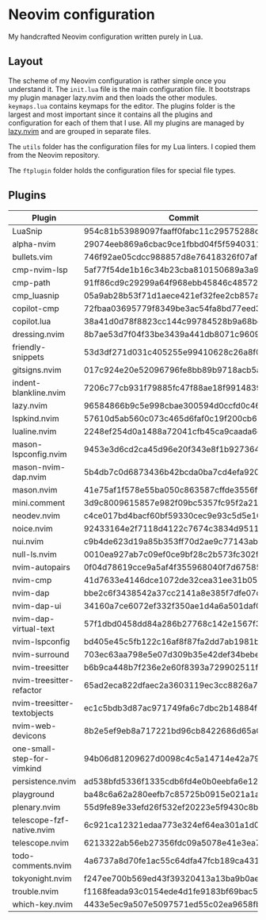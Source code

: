 # Neovim configuration

My handcrafted Neovim configuration written purely in Lua.

## Layout

The scheme of my Neovim configuration is rather simple once you understand it.
The `init.lua` file is the main configuration file. It bootstraps my plugin
manager lazy.nvim and then loads the other modules. `keymaps.lua` contains
keymaps for the editor. The plugins folder is the largest and most important
since it contains all the plugins and configuration for each of them that I use.
All my plugins are managed by [lazy.nvim](https://github.com/folke/lazy.nvim)
and are grouped in separate files.

The `utils` folder has the configuration files for my Lua linters. I copied them
from the Neovim repository.

The `ftplugin` folder holds the configuration files for special file types.

## Plugins

<!--plugin start-->

| Plugin                      | Commit                                   |
| --------------------------- | ---------------------------------------- |
| LuaSnip                     | 954c81b53989097faaff0fabc11c29575288c3e1 |
| alpha-nvim                  | 29074eeb869a6cbac9ce1fbbd04f5f5940311b32 |
| bullets.vim                 | 746f92ae05cdcc988857d8e76418326f07af9494 |
| cmp-nvim-lsp                | 5af77f54de1b16c34b23cba810150689a3a90312 |
| cmp-path                    | 91ff86cd9c29299a64f968ebb45846c485725f23 |
| cmp_luasnip                 | 05a9ab28b53f71d1aece421ef32fee2cb857a843 |
| copilot-cmp                 | 72fbaa03695779f8349be3ac54fa8bd77eed3ee3 |
| copilot.lua                 | 38a41d0d78f8823cc144c99784528b9a68bdd608 |
| dressing.nvim               | 8b7ae53d7f04f33be3439a441db8071c96092d19 |
| friendly-snippets           | 53d3df271d031c405255e99410628c26a8f0d2b0 |
| gitsigns.nvim               | 017c924e20e52096796fe8bb89b9718acb5a067c |
| indent-blankline.nvim       | 7206c77cb931f79885fc47f88ae18f99148392eb |
| lazy.nvim                   | 96584866b9c5e998cbae300594d0ccfd0c464627 |
| lspkind.nvim                | 57610d5ab560c073c465d6faf0c19f200cb67e6e |
| lualine.nvim                | 2248ef254d0a1488a72041cfb45ca9caada6d994 |
| mason-lspconfig.nvim        | 9453e3d6cd2ca45d96e20f343e8f1b927364b630 |
| mason-nvim-dap.nvim         | 5b4db7c0d6873436b42bcda0ba7cd4efa9206745 |
| mason.nvim                  | 41e75af1f578e55ba050c863587cffde3556ffa6 |
| mini.comment                | 3d9c8009615857e982f09bc5357fc95f2a2175f3 |
| neodev.nvim                 | c4ce017bd4bacf60bf59330cec9e93c5d5e104a6 |
| noice.nvim                  | 92433164e2f7118d4122c7674c3834d9511722ba |
| nui.nvim                    | c9b4de623d19a85b353ff70d2ae9c77143abe69c |
| null-ls.nvim                | 0010ea927ab7c09ef0ce9bf28c2b573fc302f5a7 |
| nvim-autopairs              | 0f04d78619cce9a5af4f355968040f7d675854a1 |
| nvim-cmp                    | 41d7633e4146dce1072de32cea31ee31b056a131 |
| nvim-dap                    | bbe2c6f3438542a37cc2141a8e385f7dfe07d87d |
| nvim-dap-ui                 | 34160a7ce6072ef332f350ae1d4a6a501daf0159 |
| nvim-dap-virtual-text       | 57f1dbd0458dd84a286b27768c142e1567f3ce3b |
| nvim-lspconfig              | bd405e45c5fb122c16af8f87fa2dd7ab1981b243 |
| nvim-surround               | 703ec63aa798e5e07d309b35e42def34bebe0174 |
| nvim-treesitter             | b6b9ca448b7f236e2e60f8393a729902511f9db9 |
| nvim-treesitter-refactor    | 65ad2eca822dfaec2a3603119ec3cc8826a7859e |
| nvim-treesitter-textobjects | ec1c5bdb3d87ac971749fa6c7dbc2b14884f1f6a |
| nvim-web-devicons           | 8b2e5ef9eb8a717221bd96cb8422686d65a09ed5 |
| one-small-step-for-vimkind  | 94b06d81209627d0098c4c5a14714e42a792bf0b |
| persistence.nvim            | ad538bfd5336f1335cdb6fd4e0b0eebfa6e12f32 |
| playground                  | ba48c6a62a280eefb7c85725b0915e021a1a0749 |
| plenary.nvim                | 55d9fe89e33efd26f532ef20223e5f9430c8b0c0 |
| telescope-fzf-native.nvim   | 6c921ca12321edaa773e324ef64ea301a1d0da62 |
| telescope.nvim              | 6213322ab56eb27356fdc09a5078e41e3ea7f3bc |
| todo-comments.nvim          | 4a6737a8d70fe1ac55c64dfa47fcb189ca431872 |
| tokyonight.nvim             | f247ee700b569ed43f39320413a13ba9b0aef0db |
| trouble.nvim                | f1168feada93c0154ede4d1fe9183bf69bac54ea |
| which-key.nvim              | 4433e5ec9a507e5097571ed55c02ea9658fb268a |

<!--plugin end-->
